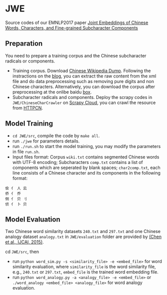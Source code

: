 # JWE
Source codes of our EMNLP2017 paper [Joint Embeddings of Chinese Words, Characters, and Fine-grained Subcharacter Components](http://www.cse.ust.hk/~yqsong/papers/2017-EMNLP-ChineseEmbedding.pdf)

## Preparation
You need to prepare a training corpus and the Chinese subcharacter radicals or components. 
* Training corpus. Download [Chinese Wikipedia Dump](http://download.wikipedia.com/zhwiki).
Following the instractions on the [blog](https://flystarhe.github.io/2016/08/31/wiki-corpus-zh/), you can extract the raw content from the xml file and do data preprocessing such as removing pure digits and non Chinese characters. Alternatively, you can download the corpus after preprocessing at the onlibe baidu [box](https://pan.baidu.com/s/1jINyG6q).
* Subcharacter radicals and components.  Deploy the scrapy codes in `JWE/ChineseCharCrawler` on [Scrapy Cloud](https://scrapinghub.com), you can crawl the resource from [HTTPCN](http://tool.httpcn.com/zi/).

## Model Training
- `cd JWE/src`, compile the code by `make all`. 
- run `./jwe` for parameters details.
- run `./run.sh` to start the model training, you may modify the parameters in file `run.sh`.
- Input files format:
Corpus `wiki.txt` contains segmented Chinese words with UTF-8  encoding;
Subcharacters `comp.txt` contains a list of components which are seperated by blank spaces; `char2comp.txt`, each line consists of a Chinese character and its components in the following format:

```
侩 亻 人 云
侨 亻 乔
侧 亻 贝 刂
侦 亻 卜 贝
```

## Model Evaluation

Two Chinese word similarity datasets `240.txt` and `297.txt` and one Chinese analogy dataset `analogy.txt` in `JWE/evaluation` folder are provided by [(Chen et al., IJCAI, 2015)](https://github.com/Leonard-Xu/CWE/tree/master/data).

cd `JWE/src`, then 
- run `python word_sim.py -s <similarity_file> -e <embed_file>` for word similarity evaluation, where `similarity_file` is the word similarity file, e.g., `240.txt` or `297.txt`, `embed_file` is the trained word embedding file.
- run `python word_analogy.py -a <analogy_file> -e <embed_file>` or `./word_analogy <embed_file> <analogy_file>` for word analogy evaluation.
